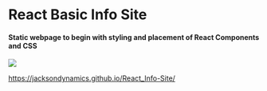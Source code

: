 # React Basic Info Site

#### Static webpage to begin with styling and placement of React Components and CSS

<img src="../public/images/ScreenShot.png">

https://jacksondynamics.github.io/React_Info-Site/
